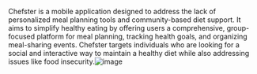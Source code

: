 Chefster is a mobile application designed to address the lack of personalized meal planning tools and community-based diet support. It aims to simplify healthy eating by offering users a comprehensive, group-focused platform for meal planning, tracking health goals, and organizing meal-sharing events. Chefster targets individuals who are looking for a social and interactive way to maintain a healthy diet while also addressing issues like food insecurity.![image](https://github.com/user-attachments/assets/a4c0e63e-384e-4afe-8bcf-76a9c7475b0c)
